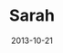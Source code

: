 ---
layout: media
category: media
title: "Sarah"
date: 2013-10-21
description: "Kingdom Come Story - Wk 1"
tag: 
 - kingdom-come
 - journey
 - story
yt-video-id: "QfcHWS9V42c"
video: "http://s3.amazonaws.com/crossroads-media/other-media/video/kingdom_come_wk1_intv_sarah.mp4"
video-poster: "http://s3.amazonaws.com/crossroads-media/images/ki_sarah_still.jpg"
---